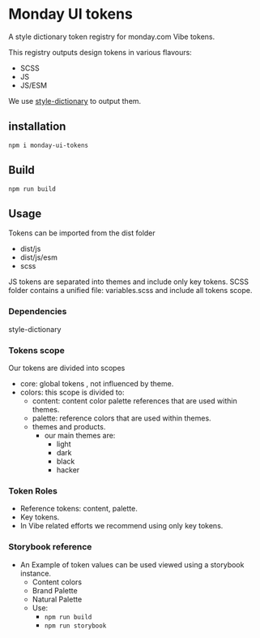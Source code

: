 # Monday UI tokens

A style dictionary token registry for monday.com Vibe tokens.

This registry outputs design tokens in various flavours:

- SCSS
- JS
- JS/ESM

We use [style-dictionary](https://amzn.github.io/style-dictionary/) to output them.

## installation

`npm i monday-ui-tokens`

## Build

`npm run build`

## Usage

Tokens can be imported from the dist folder

- dist/js
- dist/js/esm
- scss

JS tokens are separated into themes and include only key tokens.
SCSS folder contains a unified file: variables.scss and include all tokens scope.

### Dependencies

style-dictionary

### Tokens scope

Our tokens are divided into scopes

- core: global tokens , not influenced by theme.
- colors: this scope is divided to:
  - content: content color palette references that are used within themes.
  - palette: reference colors that are used within themes.
  - themes and products.
    - our main themes are:
      - light
      - dark
      - black
      - hacker

### Token Roles

* Reference tokens: content, palette.
* Key tokens.
* In Vibe related efforts we recommend using only key tokens.

### Storybook reference
* An Example of token values can be used viewed using a storybook instance. 
  * Content colors
  * Brand Palette
  * Natural Palette
  * Use: 
    * ```npm run build```
    * ```npm run storybook```
